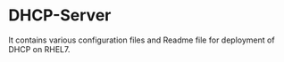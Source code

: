 # DHCP-Server
It contains various configuration files and Readme file for deployment of DHCP on RHEL7.
